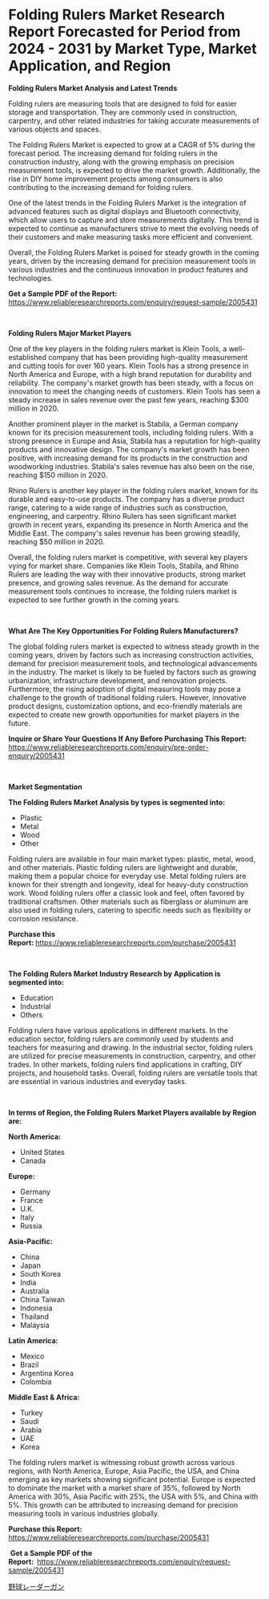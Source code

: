 <p><h1>Folding Rulers Market Research Report Forecasted for Period from 2024 -  2031 by Market Type, Market Application, and Region</h1></p><p><strong>Folding Rulers Market Analysis and Latest Trends</strong></p>
<p><p>Folding rulers are measuring tools that are designed to fold for easier storage and transportation. They are commonly used in construction, carpentry, and other related industries for taking accurate measurements of various objects and spaces.</p><p>The Folding Rulers Market is expected to grow at a CAGR of 5% during the forecast period. The increasing demand for folding rulers in the construction industry, along with the growing emphasis on precision measurement tools, is expected to drive the market growth. Additionally, the rise in DIY home improvement projects among consumers is also contributing to the increasing demand for folding rulers.</p><p>One of the latest trends in the Folding Rulers Market is the integration of advanced features such as digital displays and Bluetooth connectivity, which allow users to capture and store measurements digitally. This trend is expected to continue as manufacturers strive to meet the evolving needs of their customers and make measuring tasks more efficient and convenient.</p><p>Overall, the Folding Rulers Market is poised for steady growth in the coming years, driven by the increasing demand for precision measurement tools in various industries and the continuous innovation in product features and technologies.</p></p>
<p><strong>Get a Sample PDF of the Report:&nbsp;</strong> <a href="https://www.reliableresearchreports.com/enquiry/request-sample/2005431">https://www.reliableresearchreports.com/enquiry/request-sample/2005431</a></p>
<p>&nbsp;</p>
<p><strong>Folding Rulers Major Market Players</strong></p>
<p><p>One of the key players in the folding rulers market is Klein Tools, a well-established company that has been providing high-quality measurement and cutting tools for over 160 years. Klein Tools has a strong presence in North America and Europe, with a high brand reputation for durability and reliability. The company's market growth has been steady, with a focus on innovation to meet the changing needs of customers. Klein Tools has seen a steady increase in sales revenue over the past few years, reaching $300 million in 2020.</p><p>Another prominent player in the market is Stabila, a German company known for its precision measurement tools, including folding rulers. With a strong presence in Europe and Asia, Stabila has a reputation for high-quality products and innovative design. The company's market growth has been positive, with increasing demand for its products in the construction and woodworking industries. Stabila's sales revenue has also been on the rise, reaching $150 million in 2020.</p><p>Rhino Rulers is another key player in the folding rulers market, known for its durable and easy-to-use products. The company has a diverse product range, catering to a wide range of industries such as construction, engineering, and carpentry. Rhino Rulers has seen significant market growth in recent years, expanding its presence in North America and the Middle East. The company's sales revenue has been growing steadily, reaching $50 million in 2020.</p><p>Overall, the folding rulers market is competitive, with several key players vying for market share. Companies like Klein Tools, Stabila, and Rhino Rulers are leading the way with their innovative products, strong market presence, and growing sales revenue. As the demand for accurate measurement tools continues to increase, the folding rulers market is expected to see further growth in the coming years.</p></p>
<p>&nbsp;</p>
<p><strong>What Are The Key Opportunities For Folding Rulers Manufacturers?</strong></p>
<p><p>The global folding rulers market is expected to witness steady growth in the coming years, driven by factors such as increasing construction activities, demand for precision measurement tools, and technological advancements in the industry. The market is likely to be fueled by factors such as growing urbanization, infrastructure development, and renovation projects. Furthermore, the rising adoption of digital measuring tools may pose a challenge to the growth of traditional folding rulers. However, innovative product designs, customization options, and eco-friendly materials are expected to create new growth opportunities for market players in the future.</p></p>
<p><strong>Inquire or Share Your Questions If Any Before Purchasing This Report:</strong> <a href="https://www.reliableresearchreports.com/enquiry/pre-order-enquiry/2005431">https://www.reliableresearchreports.com/enquiry/pre-order-enquiry/2005431</a></p>
<p>&nbsp;</p>
<p><strong>Market Segmentation</strong></p>
<p><strong>The Folding Rulers Market Analysis by types is segmented into:</strong></p>
<p><ul><li>Plastic</li><li>Metal</li><li>Wood</li><li>Other</li></ul></p>
<p><p>Folding rulers are available in four main market types: plastic, metal, wood, and other materials. Plastic folding rulers are lightweight and durable, making them a popular choice for everyday use. Metal folding rulers are known for their strength and longevity, ideal for heavy-duty construction work. Wood folding rulers offer a classic look and feel, often favored by traditional craftsmen. Other materials such as fiberglass or aluminum are also used in folding rulers, catering to specific needs such as flexibility or corrosion resistance.</p></p>
<p><strong>Purchase this Report:&nbsp;</strong><a href="https://www.reliableresearchreports.com/purchase/2005431">https://www.reliableresearchreports.com/purchase/2005431</a></p>
<p>&nbsp;</p>
<p><strong>The Folding Rulers Market Industry Research by Application is segmented into:</strong></p>
<p><ul><li>Education</li><li>Industrial</li><li>Others</li></ul></p>
<p><p>Folding rulers have various applications in different markets. In the education sector, folding rulers are commonly used by students and teachers for measuring and drawing. In the industrial sector, folding rulers are utilized for precise measurements in construction, carpentry, and other trades. In other markets, folding rulers find applications in crafting, DIY projects, and household tasks. Overall, folding rulers are versatile tools that are essential in various industries and everyday tasks.</p></p>
<p>&nbsp;</p>
<p><strong>In terms of Region, the Folding Rulers Market Players available by Region are:</strong></p>
<p>
    <p> <strong> North America: </strong>
        <ul>
            <li>United States</li>
            <li>Canada</li>
        </ul>
        </p> 
    <p> <strong> Europe: </strong>
        <ul>
            <li>Germany</li>
            <li>France</li>
            <li>U.K.</li>
            <li>Italy</li>
            <li>Russia</li>
        </ul>
        </p> 
    <p> <strong> Asia-Pacific: </strong>
        <ul>
            <li>China</li>
            <li>Japan</li>
            <li>South Korea</li>
            <li>India</li>
            <li>Australia</li>
            <li>China Taiwan</li>
            <li>Indonesia</li>
            <li>Thailand</li>
            <li>Malaysia</li>
        </ul>
        </p> 
    <p> <strong> Latin America: </strong>
        <ul>
            <li>Mexico</li>
            <li>Brazil</li>
            <li>Argentina Korea</li>
            <li>Colombia</li>
        </ul>
        </p> 
    <p> <strong> Middle East & Africa: </strong>
        <ul>
            <li>Turkey</li>
            <li>Saudi</li>
            <li>Arabia</li>
            <li>UAE</li>
            <li>Korea</li>
        </ul>
    </p>
    </p>
<p><p>The folding rulers market is witnessing robust growth across various regions, with North America, Europe, Asia Pacific, the USA, and China emerging as key markets showing significant potential. Europe is expected to dominate the market with a market share of 35%, followed by North America with 30%, Asia Pacific with 25%, the USA with 5%, and China with 5%. This growth can be attributed to increasing demand for precision measuring tools in various industries globally.</p></p>
<p><strong>Purchase this Report: </strong><a href="https://www.reliableresearchreports.com/purchase/2005431">https://www.reliableresearchreports.com/purchase/2005431</a></p>
<p>&nbsp;<strong>Get a Sample PDF of the Report:&nbsp;&nbsp;</strong><a href="https://www.reliableresearchreports.com/enquiry/request-sample/2005431">https://www.reliableresearchreports.com/enquiry/request-sample/2005431</a></p>
<p><strong></strong></p>
<p><p><a href="https://github.com/nemesis2824/Market-Research-Report-List-1/blob/main/18654286664.md">野球レーダーガン</a></p></p>